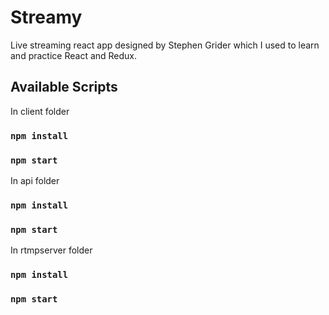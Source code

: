# Streamy
Live streaming react app designed by Stephen Grider which I used to learn and practice React and Redux.


## Available Scripts
In client folder
### `npm install`
### `npm start`

In api folder
### `npm install`
### `npm start`

In rtmpserver folder
### `npm install`
### `npm start`
